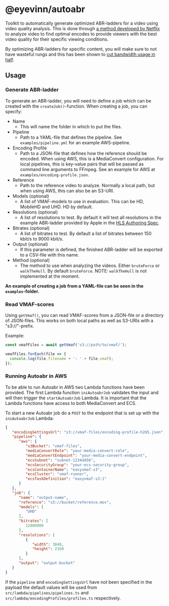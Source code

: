 # @eyevinn/autoabr

Toolkit to automatically generate optimized ABR-ladders for a video using video quality analysis. This is done through [a method developed by Netflix](https://netflixtechblog.com/per-title-encode-optimization-7e99442b62a2) to analyze video to find optimal encodes to provide viewers with the best video quality for their specific viewing conditions.

By optimizing ABR-ladders for specific content, you will make sure to not have wasteful rungs and this has been shown to [cut bandwidth usage in half](https://dev.to/video/automating-video-analysis-to-cut-your-streaming-bandwidth-usage-in-half-5hk1).

## Usage

### Generate ABR-ladder

To generate an ABR-ladder, you will need to define a job which can be created with the `createJob()`-function. When creating a job, you can specify:

 * Name
    * This will name the folder in which to put the files.
 * Pipeline
    * Path to a YAML-file that defines the pipeline. See `examples/pipeline.yml` for an example AWS-pipeline.
 * Encoding Profile
    * Path to a JSON-file that defines how the reference should be encoded. When using AWS, this is a MediaConvert configuration. For local pipelines, this is key-value pairs that will be passed as command line arguments to FFmpeg. See an example for AWS at `examples/encoding-profile.json`. 
 * Reference
    * Path to the reference video to analyze. Normally a local path, but when using AWS, this can also be an S3-URI.
 * Models (optional)
    * A list of VMAF-models to use in evaluation. This can be HD, MobileHD and UHD. HD by default.
 * Resolutions (optional)
    * A list of resolutions to test. By default it will test all resolutions in the example ABR-ladder provided by Apple in the [HLS Authoring Spec](https://developer.apple.com/documentation/http_live_streaming/hls_authoring_specification_for_apple_devices).
 * Bitrates (optional)
    * A list of bitrates to test. By default a list of bitrates between 150 kbit/s to 9000 kbit/s.
 * Output (optional)
    * If this parameter is defined, the finished ABR-ladder will be exported to a CSV-file with this name.
 * Method (optional)
    * The method to use when analyzing the videos. Either `bruteForce` or `walkTheHull`. By default `bruteForce`. NOTE: `walkTheHull` is not implemented at the moment.

**An example of creating a job from a YAML-file can be seen in the `examples`-folder.**

### Read VMAF-scores

Using `getVmaf()`, you can read VMAF-scores from a JSON-file or a directory of JSON-files. This works on both local paths as well as S3-URIs with a "s3://"-prefix.

Example:

```javascript
const vmafFiles = await getVmaf('s3://path/to/vmaf/');

vmafFiles.forEach(file => {
  console.log(file.filename + ': ' + file.vmaf);
});
```

### Running Autoabr in AWS

To be able to run Autoabr in AWS two Lambda functions have been provided. The first Lambda function `iniAutoabrJob` validates the input and will then trigger the `startAutoabrJob` Lambda. It is important that the Lambda functions have access to both MediaConvert and ECS. 

To start a new Autoabr job do a `POST` to the endpoint that is set up with the `iniAutoabrJob` Lambda:

```json
{
   "encodingSettingsUrl": "s3://vmaf-files/encoding-profile-h265.json",
   "pipeline": {
      "aws": {
         "s3Bucket": "vmaf-files",
         "mediaConvertRole": "your-media-convert-role",
         "mediaConvertEndpoint": "your-media-convert-endpoint",
         "ecsSubnet": "subnet-1234d456",
         "ecsSecurityGroup": "your-ecs-security-group",
         "ecsContainerName": "easyvmaf-s3",
         "ecsCluster": "vmaf-runner",
         "ecsTaskDefinition": "easyvmaf-s3:1"
      }
   }, 
   "job": {
      "name": "output-name",
      "reference": "s3://bucket/reference.mov",
      "models": [
         "UHD"
      ],
      "bitrates": [
         12800000
      ],
      "resolutions": [
         {
            "width": 3840,
            "height": 2160
         }
      ],
      "output": "output-bucket"
   }
}
```

If the `pipeline` and `encodingSettingsUrl` have not been specified in the payload the default values will be used from `src/lambda/pipelines/pipelines.ts` and `src/lambda/encodingProfiles/profiles.ts` respectively.
